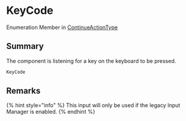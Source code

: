 # KeyCode

Enumeration Member in [ContinueActionType](yarn.unity.dialogueadvanceinput.continueactiontype-1.md)

## Summary

The component is listening for a key on the keyboard to be pressed.

```csharp
KeyCode
```

## Remarks

{% hint style="info" %}
This input will only be used if the legacy Input Manager is enabled.
{% endhint %}
